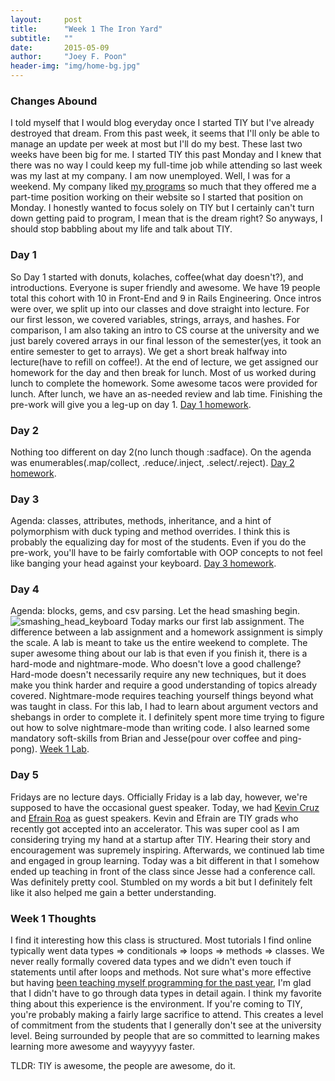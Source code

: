 ```yaml
---
layout:     post
title:      "Week 1 The Iron Yard"
subtitle:   ""
date:       2015-05-09
author:     "Joey F. Poon"
header-img: "img/home-bg.jpg"
---
```


<h3>Changes Abound</h3>
<p>I told myself that I would blog everyday once I started TIY but I've already destroyed that dream. From this past week, it seems that I'll only be able to manage an update per week at most but I'll do my best. These last two weeks have been big for me. I started TIY this past Monday and I knew that there was no way I could keep my full-time job while attending so last week was my last at my company. I am now unemployed. Well, I was for a weekend. My company liked <a href="http://joeypoon.com/working-efficiently/">my programs</a> so much that they offered me a part-time position working on their website so I started that position on Monday. I honestly wanted to focus solely on TIY but I certainly can't turn down getting paid to program, I mean that is the dream right? So anyways, I should stop babbling about my life and talk about TIY.</p>

<h3>Day 1</h3>
<p>So Day 1 started with donuts, kolaches, coffee(what day doesn't?), and introductions. Everyone is super friendly and awesome. We have 19 people total this cohort with 10 in Front-End and 9 in Rails Engineering. Once intros were over, we split up into our classes and dove straight into lecture. For our first lesson, we covered variables, strings, arrays, and hashes. For comparison, I am also taking an intro to CS course at the university and we just barely covered arrays in our final lesson of the semester(yes, it took an entire semester to get to arrays). We get a short break halfway into lecture(have to refill on coffee!). At the end of lecture, we get assigned our homework for the day and then break for lunch. Most of us worked during lunch to complete the homework. Some awesome tacos were provided for lunch. After lunch, we have an as-needed review and lab time. Finishing the pre-work will give you a leg-up on day 1. <a href="https://gist.github.com/joeypoon/d30e8f4f0da4dc046825">Day 1 homework</a>.</p>

<h3>Day 2</h3>
<p>Nothing too different on day 2(no lunch though :sadface). On the agenda was enumerables(.map/collect, .reduce/.inject, .select/.reject). <a href="https://gist.github.com/joeypoon/e0f4d278f38b5092d625">Day 2 homework</a>.</p>

<h3>Day 3</h3>
<p>Agenda: classes, attributes, methods, inheritance, and a hint of polymorphism with duck typing and method overrides. I think this is probably the equalizing day for most of the students. Even if you do the pre-work, you'll have to be fairly comfortable with OOP concepts to not feel like banging your head against your keyboard. <a href="https://gist.github.com/joeypoon/b28b38dfdbe370a933c6">Day 3 homework</a>.</p>

<h3>Day 4</h3>
<p>Agenda: blocks, gems, and csv parsing. Let the head smashing begin.
<img src="http://temp.nickydisla.com/temp/wp-content/uploads/2015/05/smashing_head_keyboard.gif" alt="smashing_head_keyboard" class="alignnone">
Today marks our first lab assignment. The difference between a lab assignment and a homework assignment is simply the scale. A lab is meant to take us the entire weekend to complete. The super awesome thing about our lab is that even if you finish it, there is a hard-mode and nightmare-mode. Who doesn't love a good challenge? Hard-mode doesn't necessarily require any new techniques, but it does make you think harder and require a good understanding of topics already covered. Nightmare-mode requires teaching yourself things beyond what was taught in class. For this lab, I had to learn about argument vectors and shebangs in order to complete it. I definitely spent more time trying to figure out how to solve nightmare-mode than writing code. I also learned some mandatory soft-skills from Brian and Jesse(pour over coffee and ping-pong). <a href ="https://github.com/joeypoon/week-1-lab">Week 1 Lab</a>.</p>

<h3>Day 5</h3>
<p>Fridays are no lecture days. Officially Friday is a lab day, however, we're supposed to have the occasional guest speaker. Today, we had <a href="https://twitter.com/Kevin7Christmas">Kevin Cruz</a> and <a href="https://twitter.com/EA_Roa">Efrain Roa</a> as guest speakers. Kevin and Efrain are TIY grads who recently got accepted into an accelerator. This was super cool as I am considering trying my hand at a startup after TIY. Hearing their story and encouragement was supremely inspiring. Afterwards, we continued lab time and engaged in group learning. Today was a bit different in that I somehow ended up teaching in front of the class since Jesse had a conference call. Was definitely pretty cool. Stumbled on my words a bit but I definitely felt like it also helped me gain a better understanding.</p>

<h3>Week 1 Thoughts</h3>
I find it interesting how this class is structured. Most tutorials I find online typically went data types => conditionals => loops => methods => classes. We never really formally covered data types and we didn't even touch if statements until after loops and methods. Not sure what's more effective but having <a href="http://joeypoon.com/risky-proposition/">been teaching myself programming for the past year</a>, I'm glad that I didn't have to go through data types in detail again. I think my favorite thing about this experience is the environment. If you're coming to TIY, you're probably making a fairly large sacrifice to attend. This creates a level of commitment from the students that I generally don't see at the university level. Being surrounded by people that are so committed to learning makes learning more awesome and wayyyyy faster.

TLDR: TIY is awesome, the people are awesome, do it.
